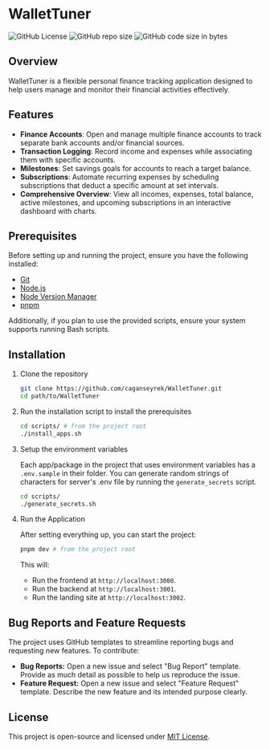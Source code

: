 # WalletTuner

![GitHub License](https://img.shields.io/github/license/caganseyrek/WalletTuner)
![GitHub repo size](https://img.shields.io/github/repo-size/caganseyrek/WalletTuner)
![GitHub code size in bytes](https://img.shields.io/github/languages/code-size/caganseyrek/WalletTuner)

## Overview

WalletTuner is a flexible personal finance tracking application designed to help users manage and monitor their financial activities effectively.

## Features

- **Finance Accounts**: Open and manage multiple finance accounts to track separate bank accounts and/or financial sources.
- **Transaction Logging**: Record income and expenses while associating them with specific accounts.
- **Milestones**: Set savings goals for accounts to reach a target balance.
- **Subscriptions**: Automate recurring expenses by scheduling subscriptions that deduct a specific amount at set intervals.
- **Comprehensive Overview**: View all incomes, expenses, total balance, active milestones, and upcoming subscriptions in an interactive dashboard with charts.

## Prerequisites

Before setting up and running the project, ensure you have the following installed:

- [Git](https://git-scm.com/)
- [Node.js](https://nodejs.org/en)
- [Node Version Manager](https://github.com/nvm-sh/nvm)
- [pnpm](https://pnpm.io/)

Additionally, if you plan to use the provided scripts, ensure your system supports running Bash scripts.

## Installation

1. Clone the repository

   ```bash
   git clone https://github.com/caganseyrek/WalletTuner.git
   cd path/to/WalletTuner
   ```

2. Run the installation script to install the prerequisites

   ```bash
   cd scripts/ # from the project root
   ./install_apps.sh
   ```

3. Setup the environment variables

   Each app/package in the project that uses environment variables has a `.env.sample` in their folder. You can generate random strings of characters for server's .env file by running the `generate_secrets` script.

   ```bash
   cd scripts/
   ./generate_secrets.sh
   ```

4. Run the Application

   After setting everything up, you can start the project:

   ```bash
   pnpm dev # from the project root
   ```

   This will:

   - Run the frontend at `http://localhost:3000`.
   - Run the backend at `http://localhost:3001`.
   - Run the landing site at `http://localhost:3002`.

## Bug Reports and Feature Requests

The project uses GitHub templates to streamline reporting bugs and requesting new features. To contribute:

- **Bug Reports:** Open a new issue and select "Bug Report" template. Provide as much detail as possible to help us reproduce the issue.
- **Feature Request:** Open a new issue and select "Feature Request" template. Describe the new feature and its intended purpose clearly.

## License

This project is open-source and licensed under [MIT License](https://github.com/caganseyrek/WalletTuner/blob/main/LICENSE).
